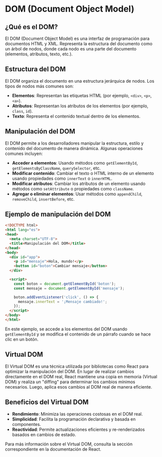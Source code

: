 # DOM (Document Object Model)

## ¿Qué es el DOM?

El DOM (Document Object Model) es una interfaz de programación para documentos HTML y XML. Representa la estructura del documento como un árbol de nodos, donde cada nodo es una parte del documento (elementos, atributos, texto, etc.).

## Estructura del DOM

El DOM organiza el documento en una estructura jerárquica de nodos. Los tipos de nodos más comunes son:

- **Elementos**: Representan las etiquetas HTML (por ejemplo, `<div>`, `<p>`, `<a>`).
- **Atributos**: Representan los atributos de los elementos (por ejemplo, `class`, `id`).
- **Texto**: Representa el contenido textual dentro de los elementos.

## Manipulación del DOM

El DOM permite a los desarrolladores manipular la estructura, estilo y contenido del documento de manera dinámica. Algunas operaciones comunes incluyen:

- **Acceder a elementos**: Usando métodos como `getElementById`, `getElementsByClassName`, `querySelector`, etc.
- **Modificar contenido**: Cambiar el texto o HTML interno de un elemento usando propiedades como `innerText` o `innerHTML`.
- **Modificar atributos**: Cambiar los atributos de un elemento usando métodos como `setAttribute` o propiedades como `className`.
- **Agregar o eliminar elementos**: Usar métodos como `appendChild`, `removeChild`, `insertBefore`, etc.

## Ejemplo de manipulación del DOM

```html
<!DOCTYPE html>
<html lang="es">
<head>
  <meta charset="UTF-8">
  <title>Manipulación del DOM</title>
</head>
<body>
  <div id="app">
    <p id="mensaje">Hola, mundo!</p>
    <button id="boton">Cambiar mensaje</button>
  </div>

  <script>
    const boton = document.getElementById('boton');
    const mensaje = document.getElementById('mensaje');

    boton.addEventListener('click', () => {
      mensaje.innerText = '¡Mensaje cambiado!';
    });
  </script>
</body>
</html>
```

En este ejemplo, se accede a los elementos del DOM usando `getElementById` y se modifica el contenido de un párrafo cuando se hace clic en un botón.

## Virtual DOM

El Virtual DOM es una técnica utilizada por bibliotecas como React para optimizar la manipulación del DOM. En lugar de realizar cambios directamente en el DOM real, React mantiene una copia en memoria (Virtual DOM) y realiza un "diffing" para determinar los cambios mínimos necesarios. Luego, aplica esos cambios al DOM real de manera eficiente.

## Beneficios del Virtual DOM

- **Rendimiento**: Minimiza las operaciones costosas en el DOM real.
- **Simplicidad**: Facilita la programación declarativa y basada en componentes.
- **Reactividad**: Permite actualizaciones eficientes y re-renderizados basados en cambios de estado.

Para más información sobre el Virtual DOM, consulta la sección correspondiente en la documentación de React.

